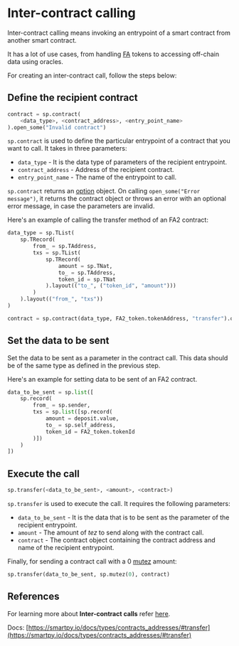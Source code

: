 # Inter-contract calling

Inter-contract calling means invoking an entrypoint of a smart contract from another smart contract.

It has a lot of use cases, from handling [FA](https://www.notion.so/Glossary-e9a82a9d0faa4d279ecee6faa6b3e7c5) tokens to accessing off-chain data using oracles.

For creating an inter-contract call, follow the steps below:

## Define the recipient contract

```python
contract = sp.contract(
    <data_type>, <contract_address>, <entry_point_name>
).open_some("Invalid contract")
```

`sp.contract` is used to define the particular entrypoint of a contract that you want to call. It takes in three parameters:

- `data_type` - It is the data type of parameters of the recipient entrypoint.
- `contract_address` - Address of the recipient contract.
- `entry_point_name` - The name of the entrypoint to call.

`sp.contract` returns an [option](https://www.notion.so/Option-3704f97509d443139ff6b692ed6d8aa5) object. On calling `open_some("Error message")`, it returns the contract object or throws an error with an optional error message, in case the parameters are invalid.

Here's an example of calling the transfer method of an FA2 contract:

```python
data_type = sp.TList(
    sp.TRecord(
        from_ = sp.TAddress, 
        txs = sp.TList(
            sp.TRecord(
                amount = sp.TNat,
                to_ = sp.TAddress,
                token_id = sp.TNat
            ).layout(("to_", ("token_id", "amount")))
        )
    ).layout(("from_", "txs"))
)

contract = sp.contract(data_type, FA2_token.tokenAddress, "transfer").open_some()
```

## Set the data to be sent

Set the data to be sent as a parameter in the contract call. This data should be of the same type as defined in the previous step.

Here's an example for setting data to be sent of an FA2 contract.

```python
data_to_be_sent = sp.list([
    sp.record(
        from_ = sp.sender, 
        txs = sp.list([sp.record(
            amount = deposit.value,
            to_ = sp.self_address, 
            token_id = FA2_token.tokenId
        )])
    )
])
```

## Execute the call

```python
sp.transfer(<data_to_be_sent>, <amount>, <contract>)
```

`sp.transfer` is used to execute the call. It requires the following parameters:

- `data_to_be_sent` - It is the data that is to be sent as the parameter of the recipient entrypoint.
- `amount` - The amount of *tez* to send along with the contract call.
- `contract` - The contract object containing the contract address and name of the recipient entrypoint.

Finally, for sending a contract call with a 0 [mutez](https://www.notion.so/Glossary-e9a82a9d0faa4d279ecee6faa6b3e7c5) amount:

```python
sp.transfer(data_to_be_sent, sp.mutez(0), contract)
```

## References

For learning more about **Inter-contract calls** refer [here](https://cryptocodeschool.in/tezos/academy/module-02).

Docs: [https://smartpy.io/docs/types/contracts_addresses/#transfer](https://smartpy.io/docs/types/contracts_addresses/#transfer)

